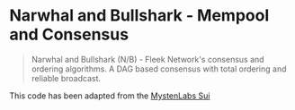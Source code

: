 # Narwhal and Bullshark - Mempool and Consensus

> Narwhal and Bullshark (N/B) - Fleek Network's consensus and ordering algorithms. A DAG based consensus with total ordering and reliable broadcast.

This code has been adapted from the [MystenLabs Sui](https://github.com/MystenLabs/sui)
